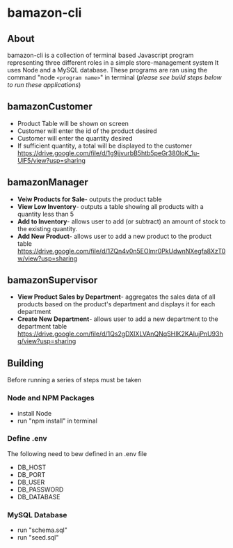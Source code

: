 # bamazon-cli

## About
bamazon-cli is a collection of terminal based Javascript program representing three different roles in a simple store-management system
It uses Node and a MySQL database. These programs are ran using the command "node `<program name>`" in terminal (*please see build steps below to run these applications*)
## bamazonCustomer
* Product Table will be shown on screen
* Customer will enter the id of the product desired
* Customer will enter the quantity desired
* If sufficient quantity, a total will be displayed to the customer
https://drive.google.com/file/d/1g9jjvurbB5htb5peGr380loK_1u-UlF5/view?usp=sharing

## bamazonManager
 * **Veiw Products for Sale**- outputs the product table
 * **View Low Inventory**- outputs a table showing all products with a quantity less than 5
 * **Add to Inventory**- allows user to add (or subtract) an amount of stock to the existing quantity.
 * **Add New Product**- allows user to add a new product to the product table
 https://drive.google.com/file/d/1ZQn4v0n5EOlmr0PkUdwnNXegfa8XzT0w/view?usp=sharing
 
 ## bamazonSupervisor
 * **View Product Sales by Department**- aggregates the sales data of all products based on the product's department and displays it for each department
 * **Create New Department**- allows user to add a new department to the department table
 https://drive.google.com/file/d/1Qs2gDXIXLVAnQNqSHIK2KAIujPnU93hq/view?usp=sharing
 
## Building
Before running a series of steps must be taken
### Node and NPM Packages
* install Node
* run "npm install" in terminal
### Define .env
The following need to bew defined in an .env file
* DB_HOST
* DB_PORT
* DB_USER
* DB_PASSWORD
* DB_DATABASE
### MySQL Database
* run "schema.sql"
* run "seed.sql"


